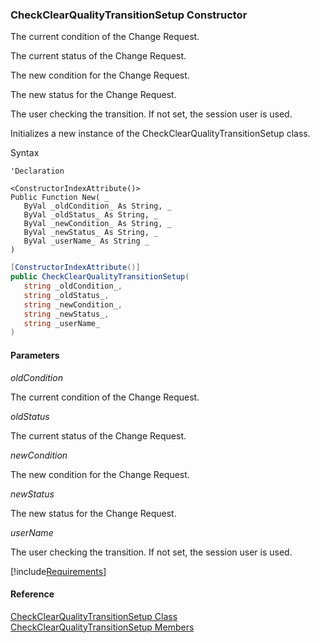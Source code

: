 ﻿### CheckClearQualityTransitionSetup Constructor

The current condition of the Change Request.

The current status of the Change Request.

The new condition for the Change Request.

The new status for the Change Request.

The user checking the transition. If not set, the session user is used.

Initializes a new instance of the CheckClearQualityTransitionSetup class.

Syntax

```vbnet
'Declaration

<ConstructorIndexAttribute()>
Public Function New( _
   ByVal _oldCondition_ As String, _
   ByVal _oldStatus_ As String, _
   ByVal _newCondition_ As String, _
   ByVal _newStatus_ As String, _
   ByVal _userName_ As String _
)
```

```csharp
[ConstructorIndexAttribute()]
public CheckClearQualityTransitionSetup( 
   string _oldCondition_,
   string _oldStatus_,
   string _newCondition_,
   string _newStatus_,
   string _userName_
)
```

#### Parameters

_oldCondition_

The current condition of the Change Request.

_oldStatus_

The current status of the Change Request.

_newCondition_

The new condition for the Change Request.

_newStatus_

The new status for the Change Request.

_userName_

The user checking the transition. If not set, the session user is used.

[!include[Requirements](../partials/requirements.md)]

#### Reference

[CheckClearQualityTransitionSetup Class](FChoice.Toolkits.Clarify~FChoice.Toolkits.Clarify.Quality.CheckClearQualityTransitionSetup.md)  
[CheckClearQualityTransitionSetup Members](FChoice.Toolkits.Clarify~FChoice.Toolkits.Clarify.Quality.CheckClearQualityTransitionSetup_members.md)